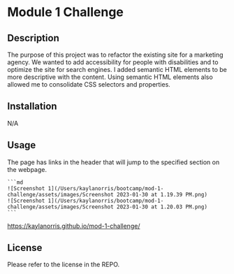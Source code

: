 # Module 1 Challenge

## Description

The purpose of this project was to refactor the existing site for a marketing agency. We wanted to add accessibility for people with disabilities and to optimize the site for search engines. I added semantic HTML elements to be more descriptive with the content. Using semantic HTML elements also allowed me to consolidate CSS selectors and properties.

## Installation

N/A

## Usage

The page has links in the header that will jump to the specified section on the webpage. 

    ```md
    ![Screenshot 1](/Users/kaylanorris/bootcamp/mod-1-challenge/assets/images/Screenshot 2023-01-30 at 1.19.39 PM.png)
    ![Screenshot 1](/Users/kaylanorris/bootcamp/mod-1-challenge/assets/images/Screenshot 2023-01-30 at 1.20.03 PM.png)
    ```

https://kaylanorris.github.io/mod-1-challenge/ 

## License

Please refer to the license in the REPO.

